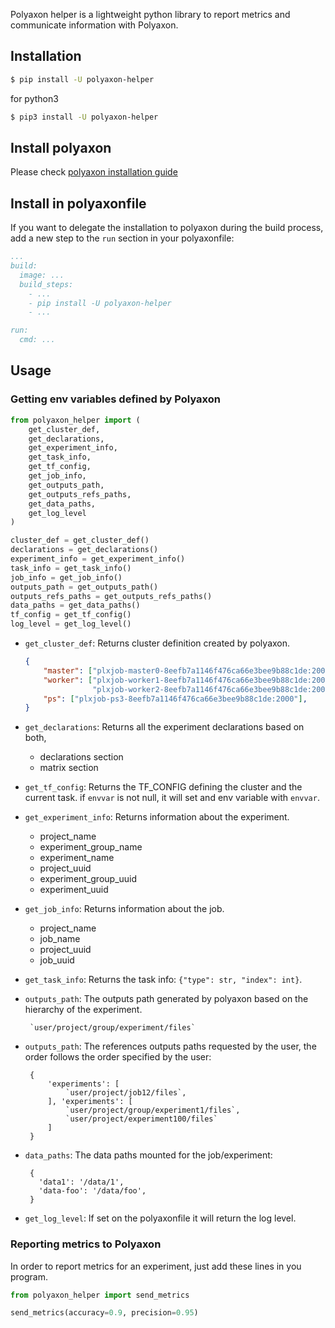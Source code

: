 Polyaxon helper is a lightweight python library to report metrics and communicate information with Polyaxon.

## Installation

```bash
$ pip install -U polyaxon-helper
```

for python3

```bash
$ pip3 install -U polyaxon-helper
```


## Install polyaxon

Please check [polyaxon installation guide](https://docs.polyaxon.com/installation/introduction)

## Install in polyaxonfile

If you want to delegate the installation to polyaxon during the build process,
add a new step to the `run` section in your polyaxonfile:

```yaml
...
build:
  image: ...
  build_steps:
    - ...
    - pip install -U polyaxon-helper
    - ...

run:
  cmd: ...
```

## Usage

### Getting env variables defined by Polyaxon

```python
from polyaxon_helper import (
    get_cluster_def,
    get_declarations,
    get_experiment_info,
    get_task_info,
    get_tf_config,
    get_job_info,
    get_outputs_path,
    get_outputs_refs_paths,
    get_data_paths,
    get_log_level
)

cluster_def = get_cluster_def()
declarations = get_declarations()
experiment_info = get_experiment_info()
task_info = get_task_info()
job_info = get_job_info()
outputs_path = get_outputs_path()
outputs_refs_paths = get_outputs_refs_paths()
data_paths = get_data_paths()
tf_config = get_tf_config()
log_level = get_log_level()
```

 * `get_cluster_def`: Returns cluster definition created by polyaxon.
    ```json
    {
        "master": ["plxjob-master0-8eefb7a1146f476ca66e3bee9b88c1de:2000"],
        "worker": ["plxjob-worker1-8eefb7a1146f476ca66e3bee9b88c1de:2000",
                   "plxjob-worker2-8eefb7a1146f476ca66e3bee9b88c1de:2000"],
        "ps": ["plxjob-ps3-8eefb7a1146f476ca66e3bee9b88c1de:2000"],
    }
    ```
 * `get_declarations`: Returns all the experiment declarations based on both,

    * declarations section
    * matrix section

 * `get_tf_config`: Returns the TF_CONFIG defining the cluster and the current task.
   if `envvar` is not null, it will set and env variable with `envvar`.

 * `get_experiment_info`: Returns information about the experiment.

    * project_name
    * experiment_group_name
    * experiment_name
    * project_uuid
    * experiment_group_uuid
    * experiment_uuid

 * `get_job_info`: Returns information about the job.

    * project_name
    * job_name
    * project_uuid
    * job_uuid

 * `get_task_info`: Returns the task info: `{"type": str, "index": int}`.

 * `outputs_path`: The outputs path generated by polyaxon based on the hierarchy of the experiment.

        `user/project/group/experiment/files`

 * `outputs_path`: The references outputs paths requested by the user,
    the order follows the order specified by the user:

        {
            'experiments': [
                `user/project/job12/files`,
            ], 'experiments': [
                `user/project/group/experiment1/files`,
                `user/project/experiment100/files`
            ]
        }

 * `data_paths`: The data paths mounted for the job/experiment:

        {
          'data1': '/data/1',
          'data-foo': '/data/foo',
        }

 * `get_log_level`: If set on the polyaxonfile it will return the log level.


### Reporting metrics to Polyaxon

In order to report metrics for an experiment, just add these lines in you program.

```python
from polyaxon_helper import send_metrics

send_metrics(accuracy=0.9, precision=0.95)
```
